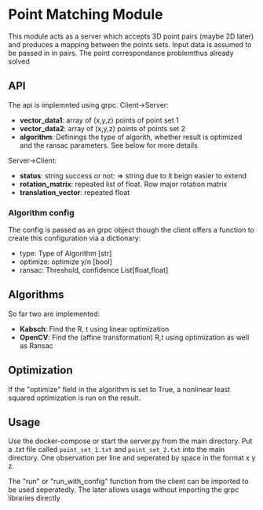 # Point Matching Module

This module acts as a server which accepts 3D point pairs (maybe 2D later) and produces a mapping between the points sets. Input data is assumed to be passed in in pairs. The point correspondance problemthus already solved

## API

The api is implemnted using grpc.
Client->Server:

* **vector_data1**: array of (x,y,z) points of point set 1
* **vector_data2**: array of (x,y,z) points of points set 2
* **algorithm**: Definings the type of algorith, whether result is optimized and the ransac parameters. See below for more details

Server->Client:

* **status**: string success or not: => string due to it beign easier to extend
* **rotation_matrix**: repeated list of float. Row major rotation matrix
* **translation_vector**: repeated float

### Algorithm config

The config is passed as an grpc object though the  client offers a function to create this configuration via a dictionary:

* type: Type of Algorithm [str]
* optimize: optimize y/n [bool]
* ransac: Threshold, confidence List[float,float]

## Algorithms

So far two are implemented:

* **Kabsch**: Find the R, t using linear optimization
* **OpenCV**: Find the (affine transformation) R,t using optimization as well as Ransac

## Optimization

If the "optimize" field in the algorithm is set to True, a nonlinear least squared
optimization is run on the result.

## Usage

Use the docker-compose or start the server.py from the main directory.
Put a .txt file called `point_set_1.txt` and `point_set_2.txt` into the main directory. One observation per line and seperated by space in the format x y z.

The "run" or "run_with_config" function from the client can be imported to be used
seperatedly. The later allows usage without importing the grpc libraries directly